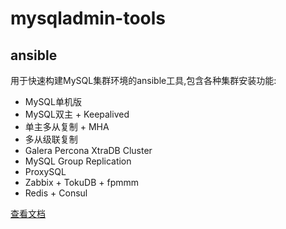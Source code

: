 # mysqladmin-tools

## ansible
用于快速构建MySQL集群环境的ansible工具,包含各种集群安装功能:
 - MySQL单机版
 - MySQL双主 + Keepalived
 - 单主多从复制 + MHA
 - 多从级联复制
 - Galera Percona XtraDB Cluster
 - MySQL Group Replication
 - ProxySQL
 - Zabbix + TokuDB + fpmmm
 - Redis + Consul

[查看文档](../../tree/master/ansible)
